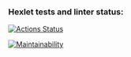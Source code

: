 ### Hexlet tests and linter status:
[![Actions Status](https://github.com/vladsholokhov/frontend-project-11/workflows/hexlet-check/badge.svg)](https://github.com/vladsholokhov/frontend-project-11/actions)

[![Maintainability](https://api.codeclimate.com/v1/badges/4f54a10660029b487e31/maintainability)](https://codeclimate.com/github/vladsholokhov/frontend-project-11/maintainability)